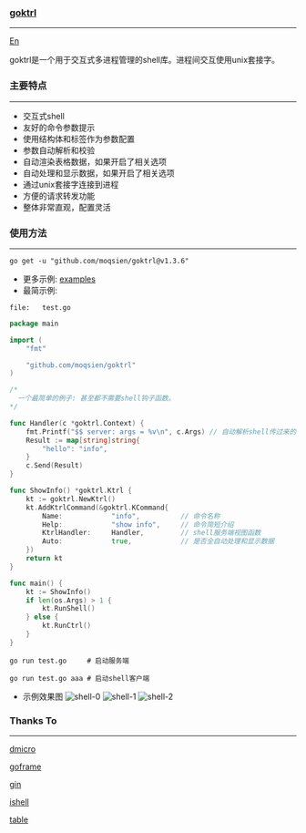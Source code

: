 ### [goktrl](https://github.com/moqsien/goktrl)

------------------
[En](https://github.com/moqsien/goktrl/blob/main/ReadMe.md)

goktrl是一个用于交互式多进程管理的shell库。进程间交互使用unix套接字。

### 主要特点

------------------
- 交互式shell
- 友好的命令参数提示
- 使用结构体和标签作为参数配置
- 参数自动解析和校验
- 自动渲染表格数据，如果开启了相关选项
- 自动处理和显示数据，如果开启了相关选项
- 通过unix套接字连接到进程
- 方便的请求转发功能
- 整体非常直观，配置灵活

### 使用方法

------------------
```shell
go get -u "github.com/moqsien/goktrl@v1.3.6"
```

- 更多示例: [examples](https://github.com/moqsien/goktrl/tree/main/examples/ktrl)
- 最简示例: 

```text
file:   test.go
```

```go
package main

import (
	"fmt"

	"github.com/moqsien/goktrl"
)

/*
  一个最简单的例子: 甚至都不需要shell钩子函数。
*/

func Handler(c *goktrl.Context) {
	fmt.Printf("$$ server: args = %v\n", c.Args) // 自动解析shell传过来的位置参数到c.Args
	Result := map[string]string{
		"hello": "info",
	}
	c.Send(Result)
}

func ShowInfo() *goktrl.Ktrl {
	kt := goktrl.NewKtrl()
	kt.AddKtrlCommand(&goktrl.KCommand{
		Name:            "info",          // 命令名称
		Help:            "show info",     // 命令简短介绍
		KtrlHandler:     Handler,         // shell服务端视图函数
		Auto:            true,            // 是否全自动处理和显示数据
	})
	return kt
}

func main() {
	kt := ShowInfo()
	if len(os.Args) > 1 {
		kt.RunShell()
	} else {
		kt.RunCtrl()
	}
}
```

```shell
go run test.go     # 启动服务端

go run test.go aaa # 启动shell客户端
```

- 示例效果图
![shell-0](https://github.com/moqsien/goktrl/blob/main/docs/0.png)
![shell-1](https://github.com/moqsien/goktrl/blob/main/docs/1.png)
![shell-2](https://github.com/moqsien/goktrl/blob/main/docs/2.png)

### Thanks To

------------------
[dmicro](https://github.com/osgochina/dmicro)

[goframe](https://github.com/gogf/gf)

[gin](https://github.com/gin-gonic/gin)

[ishell](https://github.com/abiosoft/ishell)

[table](https://github.com/aquasecurity/table)
